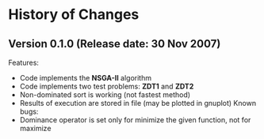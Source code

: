 # History of Changes #

## Version **0.1.0** (Release date: 30 Nov 2007) ##

Features:
  * Code implements the **NSGA-II** algorithm
  * Code implements two test problems: **ZDT1** and **ZDT2**
  * Non-dominated sort is working (not fastest method)
  * Results of execution are stored in file (may be plotted in gnuplot)
Known bugs:
  * Dominance operator is set only for minimize the given function, not for maximize
